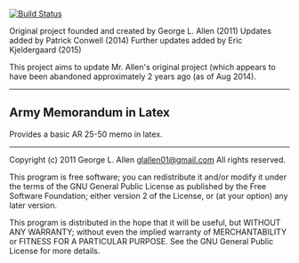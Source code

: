 [![Build Status](https://travis-ci.org/pconwell/army-memo.svg?branch=master)](https://travis-ci.org/pconwell/army-memo)

Original project founded and created by George L. Allen (2011)
Updates added by Patrick Conwell (2014)
Further updates added by Eric Kjeldergaard (2015)

This project aims to update Mr. Allen's original project (which appears
to have been abandoned approximately 2 years ago (as of Aug 2014).

****************************************************************************

Army Memorandum in Latex
---------------------

Provides a basic AR 25-50 memo in latex.

-----------------------------------------------------------------------------
Copyright (c) 2011 George L. Allen <glallen01@gmail.com> All rights reserved.

This program is free software; you can redistribute it and/or modify it under
the terms of the GNU General Public License as published by the Free Software
Foundation; either version 2 of the License, or (at your option) any later
version.

This program is distributed in the hope that it will be useful, but WITHOUT ANY
WARRANTY; without even the implied warranty of MERCHANTABILITY or FITNESS FOR A
PARTICULAR PURPOSE.  See the GNU General Public License for more details.
